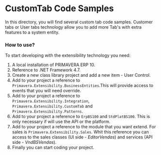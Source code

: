 # CustomTab Code Samples

In this directory, you will find several custom tab code samples. Customer tabs or User tabs technology allow you to add more Tab's with extra features to a system entity.

### How to use?
To start developing with the extensibility technology you need:

1. A local installation of PRIMAVERA ERP 10.
2. Reference to .NET Framework 4.7.
3. Create a new class library project and add a new item - User Control.
4. Add to your project a reference to `Primavera.Extensibility.BusinessEntities`.This will provide access to events that you will need override.
5. Add to your project a reference to `Primavera.Extensibility.Integration`, `Primavera.Extensibility.CustomTab` and `Primavera.Extensibility.Patterns`.
6. Add to your project a reference to `ErpBS100` and `StdPlatBS100`. This is only necessary if will use the API or the platform.
7. Add to your project a reference to the module that you want extend. For sales is `Primavera.Extensibility.Sales`. Whit this reference you can access to the sales classes (UI side - *EditorVendas*) and services (API side - *VndBSVendas*).
8.  Finally you can start coding your project.
